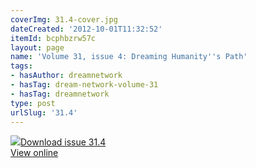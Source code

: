 ```yaml
---
coverImg: 31.4-cover.jpg
dateCreated: '2012-10-01T11:32:52'
itemId: bcphbzrw57c
layout: page
name: 'Volume 31, issue 4: Dreaming Humanity''s Path'
tags:
- hasAuthor: dreamnetwork
- hasTag: dream-network-volume-31
- hasTag: dreamnetwork
type: post
urlSlug: '31.4'
---
```

<img class="card-journal-img" src="../images/31.4-rect.jpg"/><a href="../files/pdfs/Volume_31/31.4_dreaming_humanitys_path.pdf" download="">Download issue 31.4</a><br><a href="../files/pdfs/Volume_31/31.4_dreaming_humanitys_path.pdf">View online</a>